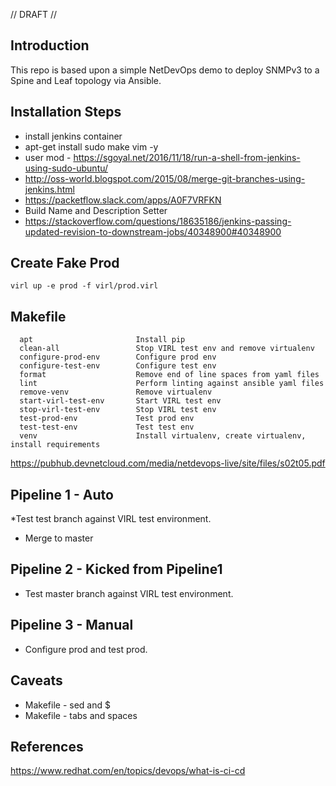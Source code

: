 // DRAFT //

## Introduction
This repo is based upon a simple NetDevOps demo to deploy SNMPv3 to a Spine and Leaf topology via Ansible.


## Installation Steps
* install jenkins container
* apt-get install sudo make vim -y
* user mod - https://sgoyal.net/2016/11/18/run-a-shell-from-jenkins-using-sudo-ubuntu/
* http://oss-world.blogspot.com/2015/08/merge-git-branches-using-jenkins.html
* https://packetflow.slack.com/apps/A0F7VRFKN
* Build Name and Description Setter
* https://stackoverflow.com/questions/18635186/jenkins-passing-updated-revision-to-downstream-jobs/40348900#40348900

## Create Fake Prod
```
virl up -e prod -f virl/prod.virl
```

## Makefile
```
  apt                       Install pip
  clean-all                 Stop VIRL test env and remove virtualenv
  configure-prod-env        Configure prod env
  configure-test-env        Configure test env
  format                    Remove end of line spaces from yaml files
  lint                      Perform linting against ansible yaml files
  remove-venv               Remove virtualenv
  start-virl-test-env       Start VIRL test env
  stop-virl-test-env        Stop VIRL test env
  test-prod-env             Test prod env
  test-test-env             Test test env
  venv                      Install virtualenv, create virtualenv, install requirements
```
https://pubhub.devnetcloud.com/media/netdevops-live/site/files/s02t05.pdf
## Pipeline 1 - Auto
*Test test branch against VIRL test environment.
* Merge to master

## Pipeline 2 - Kicked from Pipeline1
* Test master branch against VIRL test environment.

## Pipeline 3 - Manual
* Configure prod and test prod.

## Caveats
* Makefile - sed and $
* Makefile - tabs and spaces

## References
https://www.redhat.com/en/topics/devops/what-is-ci-cd

